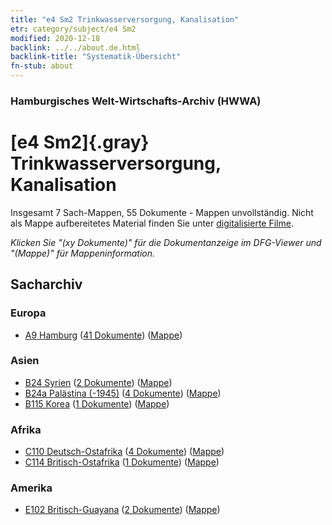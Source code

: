 ```yaml
---
title: "e4 Sm2 Trinkwasserversorgung, Kanalisation"
etr: category/subject/e4 Sm2
modified: 2020-12-18
backlink: ../../about.de.html
backlink-title: "Systematik-Übersicht"
fn-stub: about
---
```


### Hamburgisches Welt-Wirtschafts-Archiv (HWWA)
# [e4 Sm2]{.gray}&#8201; Trinkwasserversorgung, Kanalisation&#160; 




Insgesamt 7 Sach-Mappen, 55 Dokumente - Mappen unvollständig.
Nicht als Mappe aufbereitetes Material finden Sie unter [digitalisierte Filme](/film/h1_sh).

_Klicken Sie "(xy Dokumente)" für die Dokumentanzeige im DFG-Viewer und "(Mappe)" für Mappeninformation._

## Sacharchiv




### Europa

- [A9 Hamburg](../../../geo/about.de.html#A9) (<a href="https://dfg-viewer.de/show/?tx_dlf[id]=https://pm20.zbw.eu/mets/sh/1409xx/140905/1636xx/163695/public.mets.de.xml" target="_blank">41 Dokumente</a>) ([Mappe](http://purl.org/pressemappe20/folder/sh/140905,163695))

### Asien

- [B24 Syrien](../../../geo/about.de.html#B24) (<a href="https://dfg-viewer.de/show/?tx_dlf[id]=https://pm20.zbw.eu/mets/sh/1411xx/141114/1636xx/163695/public.mets.de.xml" target="_blank">2 Dokumente</a>) ([Mappe](http://purl.org/pressemappe20/folder/sh/141114,163695))
- [B24a Palästina (-1945)](../../../geo/about.de.html#B24a) (<a href="https://dfg-viewer.de/show/?tx_dlf[id]=https://pm20.zbw.eu/mets/sh/1411xx/141115/1636xx/163695/public.mets.de.xml" target="_blank">4 Dokumente</a>) ([Mappe](http://purl.org/pressemappe20/folder/sh/141115,163695))
- [B115 Korea](../../../geo/about.de.html#B115) (<a href="https://dfg-viewer.de/show/?tx_dlf[id]=https://pm20.zbw.eu/mets/sh/1412xx/141276/1636xx/163695/public.mets.de.xml" target="_blank">1 Dokumente</a>) ([Mappe](http://purl.org/pressemappe20/folder/sh/141276,163695))

### Afrika

- [C110 Deutsch-Ostafrika](../../../geo/about.de.html#C110) (<a href="https://dfg-viewer.de/show/?tx_dlf[id]=https://pm20.zbw.eu/mets/sh/1414xx/141471/1636xx/163695/public.mets.de.xml" target="_blank">4 Dokumente</a>) ([Mappe](http://purl.org/pressemappe20/folder/sh/141471,163695))
- [C114 Britisch-Ostafrika](../../../geo/about.de.html#C114) (<a href="https://dfg-viewer.de/show/?tx_dlf[id]=https://pm20.zbw.eu/mets/sh/1414xx/141473/1636xx/163695/public.mets.de.xml" target="_blank">1 Dokumente</a>) ([Mappe](http://purl.org/pressemappe20/folder/sh/141473,163695))

### Amerika

- [E102 Britisch-Guayana](../../../geo/about.de.html#E102) (<a href="https://dfg-viewer.de/show/?tx_dlf[id]=https://pm20.zbw.eu/mets/sh/1417xx/141700/1636xx/163695/public.mets.de.xml" target="_blank">2 Dokumente</a>) ([Mappe](http://purl.org/pressemappe20/folder/sh/141700,163695))


